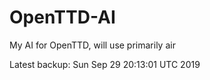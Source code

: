 # OpenTTD-AI
My AI for OpenTTD, will use primarily air

Latest backup: Sun Sep 29 20:13:01 UTC 2019
